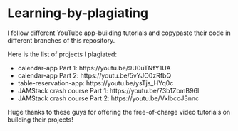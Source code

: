 # Learning-by-plagiating

I follow different YouTube app-building tutorials and copypaste their code in different branches of this repository.

Here is the list of projects I plagiated:

<ul>
  <li>calendar-app Part 1: https://youtu.be/9U0uTNfY1UA</li>
  <li>calendar-app Part 2: https://youtu.be/5vYJO0zRfbQ</li>
  <li>table-reservation-app: https://youtu.be/ysTjs_HYq0c</li>
  <li>JAMStack crash course Part 1: https://youtu.be/73b1ZbmB96I</li>
  <li>JAMStack crash course Part 2: https://youtu.be/VxlbcoJ3nnc</li>
</ul>

Huge thanks to these guys for offering the free-of-charge video tutorials on building their projects!
